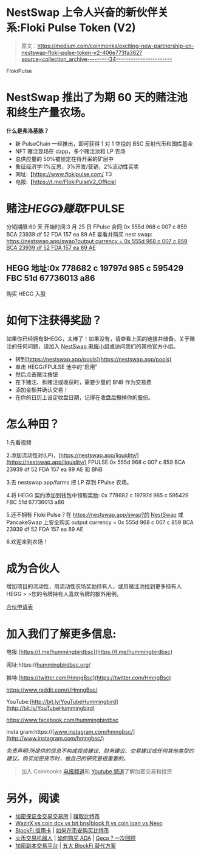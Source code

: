 # NestSwap 上令人兴奋的新伙伴关系:Floki Pulse Token (V2)

> 原文：<https://medium.com/coinmonks/exciting-new-partnership-on-nestswap-floki-pulse-token-v2-406e773fa362?source=collection_archive---------34----------------------->

FlokiPulse

# NestSwap 推出了为期 60 天的赌注池和终生产量农场。

**什么是弗洛基脉？**

*   新 PulseChain 一经推出，即可获得 1 对 1 空投的 BSC 反射代币和国库基金
*   NFT 赌注现场在 dapp，多个赌注池和 LP 农场
*   总供应量的 50%被锁定在待开采的矿层中
*   象征经济学:1%反思，3%开发/营销，2%流动性买卖
*   网址:【https://www.flokipulse.com/ T3
*   电报:【https://t.me/FlokiPulseV2_Official 

# 赌注$HEGG》赚取$FPULSE

分销期限:60 天
开始时间:3 月 25 日
FPulse 合同:0x 555d 968 c 007 c 859 BCA 23939 df 52 FDA 157 ea 89 AE
查看并购买 nest swap:
[https://nestswap.app/swap?output currency = 0x 555d 968 c 007 c 859 BCA 23939 df 52 FDA 157 ea 89 AE](https://nestswap.app/swap?outputCurrency=0x555d968C007c859bCA23939Df52Afda157Ea89Ae)

## HEGG 地址:0x 778682 c 19797d 985 c 595429 FBC 51d 67736013 a86
购买 HEGG 入股

# 如何下注获得奖励？

如果你已经拥有$HEGG，太棒了！如果没有，请查看上面的链接并储备。关于赌注的任何问题，请加入 [NestSwap 电报小组](https://t.me/nestswapnews)或访问我们的其他官方小组。

*   转到[https://nestswap.app/pools](https://nestswap.app/pools)
*   单击 HEGG/FPULSE 池中的“启用”
*   然后点击赌注按钮
*   在下赌注、拆赌注或收获时，需要少量的 BNB 作为交易费
*   添加金额并确认交易！
*   在你的日历上设定收盘日期，记得在收盘后撤掉你的股份。

# 怎么种田？

1.先看视频

2.添加流动性对(LP)，[https://nestswap.app/liquidity/](https://nestswap.app/liquidity/)
FPULSE:0x 555d 968 c 007 c 859 BCA 23939 df 52 FDA 157 ea 89 AE
和 BNB

3.去 nestswap.app/farms 把 LP 存到 FPulse 农场。

4.将 HEGG 契约添加到钱包中领取奖励:
0x 778682 c 19797d 985 c 595429 FBC 51d 67736013 a86

5.还不拥有 Floki Pulse？在 https://nestswap.app/swap?的 [NestSwap](https://nestswap.app/swap?outputCurrency=0xFE3472413cD68Cf0b2D3cdDb2718e7ab1b343A2b) 或 PancakeSwap
上安全购买 output currency = 0x 555d 968 c 007 c 859 BCA 23939 df 52 FDA 157 ea 89 AE

6.欢迎来到农场！

# 成为合伙人

增加项目的流动性，用流动性农场奖励持有人，或用赌注池找到更多持有人 HEGG > >您的令牌持有人喜欢令牌的额外用例。

[合伙申请表](https://docs.google.com/forms/d/e/1FAIpQLSfcZ0B_DQ19h3OjKLH2rqLkAQgRoFU2CcSa1ITqRB-6rusqFQ/viewform?usp=sf_link)

# 加入我们了解更多信息:

电报:[https://t.me/hummingbirdbsc](https://t.me/hummingbirdbsc)

网址:https://[hummingbirdbsc.org/](http://www.hummingbirdbsc.org/)

推特:[https://twitter.com/HmngBsc](https://twitter.com/HmngBsc)

https://www.reddit.com/r/HmngBsc/

YouTube:[http://bit.ly/YouTubeHummingbird](http://bit.ly/YouTubeHummingbird)

https://www.facebook.com/hummingbirdbsc

insta gram:https://[www.instagram.com/hmngbsc/](http://www.instagram.com/hmngbsc/)

*免责声明:所提供的信息不构成投资建议、财务建议、交易建议或任何其他类型的建议。购买加密货币时，做自己的研究是很重要的。*

> 加入 Coinmonks [电报频道](https://t.me/coincodecap)和 [Youtube 频道](https://www.youtube.com/c/coinmonks/videos)了解加密交易和投资

# 另外，阅读

*   [加密保证金交易交易所](/coinmonks/crypto-margin-trading-exchanges-428b1f7ad108) | [赚取比特币](/coinmonks/earn-bitcoin-6e8bd3c592d9)
*   [WazirX vs coin dcx vs bit bns](/coinmonks/wazirx-vs-coindcx-vs-bitbns-149f4f19a2f1)|[block fi vs coin loan vs Nexo](/coinmonks/blockfi-vs-coinloan-vs-nexo-cb624635230d)
*   [BlockFi 信用卡](https://coincodecap.com/blockfi-credit-card) | [如何在币安购买比特币](https://coincodecap.com/buy-bitcoin-binance)
*   [火币交易机器人](https://coincodecap.com/huobi-trading-bot) | [如何购买 ADA](https://coincodecap.com/buy-ada-cardano) | [Geco？一次回顾](https://coincodecap.com/geco-one-review)
*   [加密副本交易平台](/coinmonks/top-10-crypto-copy-trading-platforms-for-beginners-d0c37c7d698c) | [五大 BlockFi 替代方案](https://coincodecap.com/blockfi-alternatives)